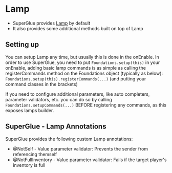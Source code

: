 # Lamp
- SuperGlue provides [Lamp](https://github.com/Revxrsal/Lamp) by default
- It also provides some additional methods built on top of Lamp

## Setting up
You can setup Lamp any time, but usually this is done in the onEnable. In order to use SuperGlue,
you need to put `Foundations.setup(this)` in your onEnable, adding basic lamp commands is as simple as calling
the registerCommands method on the Foundations object (typically as below):   
`Foundations.setup(this).registerCommands(...)` (and putting your command classes in the brackets)

If you need to configure additional parameters, like auto completers, parameter validators, etc. you can do so by calling 
`Foundations.setupCommands(...)` BEFORE registering any commands, as this exposes lamps builder.

## SuperGlue - Lamp Annotations

SuperGlue provides the following custom Lamp annotations:

- @NotSelf - Value parameter validator: Prevents the sender from referencing themself
- @NotFullInventory - Value parameter validator: Fails if the target player's inventory is full